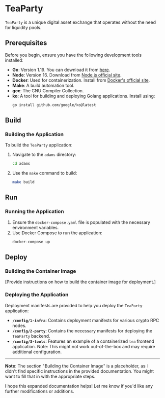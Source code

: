 
# TeaParty

`TeaParty` is a unique digital asset exchange that operates without the need for liquidity pools.

## Prerequisites

Before you begin, ensure you have the following development tools installed:

- **Go**: Version 1.19. You can download it from [here](https://golang.org/dl/).
- **Node**: Version 16. Download from [Node.js official site](https://nodejs.org/).
- **Docker**: Used for containerization. Install from [Docker's official site](https://www.docker.com/get-started).
- **Make**: A build automation tool.
- **gcc**: The GNU Compiler Collection.
- **ko**: A tool for building and deploying Golang applications. Install using:
  ```bash
  go install github.com/google/ko@latest
  ```

## Build

### Building the Application

To build the `TeaParty` application:

1. Navigate to the `adams` directory:
   ```bash
   cd adams
   ```
2. Use the `make` command to build:
   ```bash
   make build
   ```

## Run

### Running the Application

1. Ensure the `docker-compose.yaml` file is populated with the necessary environment variables.
2. Use Docker Compose to run the application:
   ```bash
   docker-compose up
   ```

## Deploy

### Building the Container Image

[Provide instructions on how to build the container image for deployment.]

### Deploying the Application

Deployment manifests are provided to help you deploy the `TeaParty` application:

- **`/config/1-infra`**: Contains deployment manifests for various crypto RPC nodes.
- **`/config/2-party`**: Contains the necessary manifests for deploying the `TeaParty` backend.
- **`/config/3-tools`**: Features an example of a containerized `tea` frontend application. Note: This might not work out-of-the-box and may require additional configuration.

---

**Note**: The section "Building the Container Image" is a placeholder, as I didn't find specific instructions in the provided documentation. You might want to fill that in with the appropriate steps.

I hope this expanded documentation helps! Let me know if you'd like any further modifications or additions.
